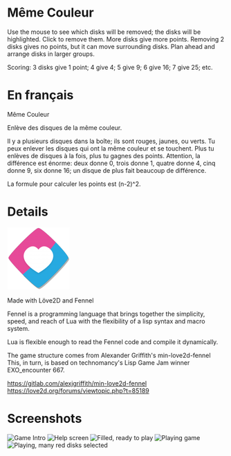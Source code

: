# Même Couleur

Use the mouse to see which disks will be removed; the disks
will be highlighted. Click to remove them. More disks give
more points. Removing 2 disks gives no points, but it can move
surrounding disks. Plan ahead and arrange disks in larger
groups.

Scoring: 3 disks give 1 point; 4 give 4;
         5 give 9; 6 give 16; 7 give 25;
         etc.

# En français

Même Couleur

Enlève des disques de la même couleur.

Il y a plusieurs disques dans la boîte; ils sont rouges, jaunes,
ou verts. Tu peux enlever les disques qui ont la même couleur et
se touchent. Plus tu enlèves de disques à la fois, plus tu
gagnes des points. Attention, la différence est énorme: deux
donne 0, trois donne 1, quatre donne 4, cinq donne 9, six donne
16; un disque de plus fait beaucoup de différence.

La formule pour calculer les points est (n-2)^2.

# Details

![Löve2D logo](https://github.com/ratel223/meme-couleur/blob/main/Love-game-icon-0.10.png "Löve2D logo")

Made with Löve2D and Fennel

Fennel is a programming language that brings together the
simplicity, speed, and reach of Lua with the flexibility of
a lisp syntax and macro system.

Lua is flexible enough to read the Fennel code and compile it
dynamically.

The game structure comes from Alexander Griffith's min-love2d-fennel
This, in turn, is based on technomancy's Lisp Game Jam winner
EXO_encounter 667.

https://gitlab.com/alexjgriffith/min-love2d-fennel
https://love2d.org/forums/viewtopic.php?t=85189

# Screenshots

![Game Intro](https://github.com/ratel223/meme-couleur/blob/main/screenshots/M%C3%AAme_Couleur_intro.png "Intro")
![Help screen](https://github.com/ratel223/meme-couleur/blob/main/screenshots/M%C3%AAme_Couleur_help.png "Help")
![Filled, ready to play](https://github.com/ratel223/meme-couleur/blob/main/screenshots/M%C3%AAme_Couleur_fill.png "Filled")
![Playing game](https://github.com/ratel223/meme-couleur/blob/main/screenshots/M%C3%AAme_Couleur_play.png "Playing")
![Playing, many red disks selected](https://github.com/ratel223/meme-couleur/blob/main/screenshots/M%C3%AAme_Couleur_many_red_disks.png "many red disks")
